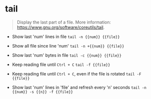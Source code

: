 # tail
> Display the last part of a file.
> More information: <https://www.gnu.org/software/coreutils/tail>.

- Show last 'num' lines in file
`tail -n {{num}} {{file}}`

- Show all file since line 'num'
`tail -n +{{num}} {{file}}`

- Show last 'num' bytes in file
`tail -c {{num}} {{file}}`

- Keep reading file until `Ctrl + C`
`tail -f {{file}}`

- Keep reading file until `Ctrl + C`, even if the file is rotated
`tail -F {{file}}`

- Show last 'num' lines in 'file' and refresh every 'n' seconds
`tail -n {{num}} -s {{n}} -f {{file}}`
